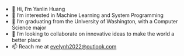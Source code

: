 - 👋 Hi, I’m Yanlin Huang
- 👀 I’m interested in Machine Learning and System Programming
- 🌱 I’m graduating from the University of Washington, with a Computer Science major
- 💞️ I’m looking to collaborate on innovative ideas to make the world a better place
- 📫 Reach me at evelynh2022@outlook.com

<!---
evelynh142/evelynh142 is a ✨ special ✨ repository because its `README.md` (this file) appears on your GitHub profile.
You can click the Preview link to take a look at your changes.
--->
